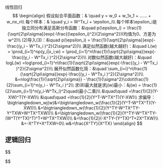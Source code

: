 线性回归
$$
\begin{align}
    假设拟合平面函数：& \quad y = w_0 + w_1x_1 + ...... + w_nx_n\\
    每个样本：& \quad y_i = W^Tx_i + \epsilon_i\\
    每个样本\epsilon_i是独立同分布满足高斯分布函数：&\quad p(\epsilon_i) = \frac{1}{\sqrt{2\pi\sigma}}exp(-\frac{(\epsilon_i)^2}{2\sigma^2})(均值为0、方差为w^2)\\
    (2)导入(3)：&\quad p(\epsilon_i) = \frac{1}{\sqrt{2\pi\sigma}}exp(-\frac{(y_i  -  W^Tx_i )^2}{2\sigma^2})\\
   满足似然函数(越大越好)：&\quad L(w) = \prod_{i=1}^np(y_i|x_i;w) =  \prod_{i=1}^n\frac{1}{\sqrt{2\pi\sigma}}exp(-\frac{(y_i  -  W^Tx_i )^2}{2\sigma^2})\\
   对数似然函数(越大越好)：&\quad logL(w) =log\prod_{i=1}^n\frac{1}{\sqrt{2\pi\sigma}}exp(-\frac{(y_i  -  W^Tx_i )^2}{2\sigma^2})\\
   展开似然函数化简：&\quad \sum_{i=i}^n\frac{1}{\sqrt{2\pi\sigma}}exp(-\frac{(y_i  -  W^Tx_i )^2}{2\sigma^2})\\
   &=nlog\frac{1}{\sqrt{2\pi\sigma}} - \frac{1}{\sigma^2}\cdot\frac{1}{2}\sum_{i=1}^n(y_i  -  W^Tx_i )^2\\
  求(8)最大就是求j(w)最小：&j(w) = \frac{1}{2}\sum_{i=1}^n(y_i-W^Tx_i)^2\quad(最小二乘)\\
  &\quad\quad =\frac{1}{2}(Y-XW)^T(Y-XW)\\
  &\quad\quad =\frac{1}{2}(Y^T-W^TX^T)(Y-XW)\\
  求偏导：\bigtriangledown_wj(w)&=\bigtriangledown_w(\frac{1}{2}(Y^T-W^TX^T)(Y-XW))\\
  &=\bigtriangledown_w(\frac{1}{2}(Y^TY-W^TX^TY-Y^TXW+W^TX^TXW))\\
  &=\bigtriangledown_w(\frac{1}{2}(Y^TY-W^TX^TY-(W^T(Y^TX)^T)^T+W^TX^TXW))\\
  &=\frac{1}{2}(-X^TY-(Y^TX)^T+2X^TXW)\\
  &=-X^TY+X^TXW=0\\
  w&=\frac{X^TY}{X^TX}
\end{align}
$$

## 逻辑回归

$$

$$

